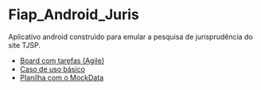 # Fiap_Android_Juris

Aplicativo android construido para emular a pesquisa de jurisprudência do site TJSP.

- [Board com tarefas (Agile)](https://github.com/users/Darklabel91/projects/1/views/1)
- [Caso de uso básico](https://docs.google.com/document/d/1FhCZo83cKScS5aU7rr8N1hJG4YxDqpZQ5s0cMvk8q2E/edit?usp=sharing)
- [Planilha com o MockData](https://docs.google.com/spreadsheets/d/1cNcygB4Ru72S8P43RMmO17A7p4QTvLZxXx4ZON3fBgM/edit?usp=sharing) 
